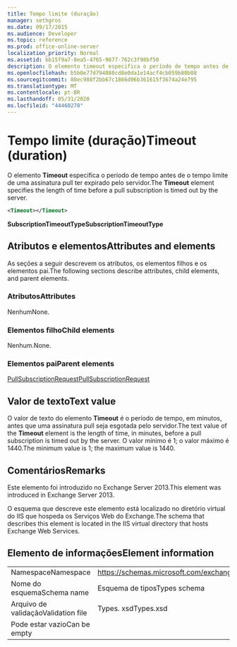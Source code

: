 ```yaml
---
title: Tempo limite (duração)
manager: sethgros
ms.date: 09/17/2015
ms.audience: Developer
ms.topic: reference
ms.prod: office-online-server
localization_priority: Normal
ms.assetid: bb15f9a7-8ea5-4765-9877-762c3f98bf50
description: O elemento timeout especifica o período de tempo antes de o tempo limite de uma assinatura pull ter expirado pelo servidor.
ms.openlocfilehash: b5b0e77d794080cd8e0da1e14acf4cb059b80b08
ms.sourcegitcommit: 88ec988f2bb67c1866d06b361615f3674a24e795
ms.translationtype: MT
ms.contentlocale: pt-BR
ms.lasthandoff: 05/31/2020
ms.locfileid: "44460278"
---
```

# <a name="timeout-duration"></a><span data-ttu-id="8f98e-103">Tempo limite (duração)</span><span class="sxs-lookup"><span data-stu-id="8f98e-103">Timeout (duration)</span></span>

<span data-ttu-id="8f98e-104">O elemento **Timeout** especifica o período de tempo antes de o tempo limite de uma assinatura pull ter expirado pelo servidor.</span><span class="sxs-lookup"><span data-stu-id="8f98e-104">The **Timeout** element specifies the length of time before a pull subscription is timed out by the server.</span></span> 
  
```XML
<Timeout></Timeout>
```

 <span data-ttu-id="8f98e-105">**SubscriptionTimeoutType**</span><span class="sxs-lookup"><span data-stu-id="8f98e-105">**SubscriptionTimeoutType**</span></span>
## <a name="attributes-and-elements"></a><span data-ttu-id="8f98e-106">Atributos e elementos</span><span class="sxs-lookup"><span data-stu-id="8f98e-106">Attributes and elements</span></span>

<span data-ttu-id="8f98e-107">As seções a seguir descrevem os atributos, os elementos filhos e os elementos pai.</span><span class="sxs-lookup"><span data-stu-id="8f98e-107">The following sections describe attributes, child elements, and parent elements.</span></span>
  
### <a name="attributes"></a><span data-ttu-id="8f98e-108">Atributos</span><span class="sxs-lookup"><span data-stu-id="8f98e-108">Attributes</span></span>

<span data-ttu-id="8f98e-109">Nenhum</span><span class="sxs-lookup"><span data-stu-id="8f98e-109">None.</span></span>
  
### <a name="child-elements"></a><span data-ttu-id="8f98e-110">Elementos filho</span><span class="sxs-lookup"><span data-stu-id="8f98e-110">Child elements</span></span>

<span data-ttu-id="8f98e-111">Nenhum.</span><span class="sxs-lookup"><span data-stu-id="8f98e-111">None.</span></span>
  
### <a name="parent-elements"></a><span data-ttu-id="8f98e-112">Elementos pai</span><span class="sxs-lookup"><span data-stu-id="8f98e-112">Parent elements</span></span>

[<span data-ttu-id="8f98e-113">PullSubscriptionRequest</span><span class="sxs-lookup"><span data-stu-id="8f98e-113">PullSubscriptionRequest</span></span>](pullsubscriptionrequest.md)
  
## <a name="text-value"></a><span data-ttu-id="8f98e-114">Valor de texto</span><span class="sxs-lookup"><span data-stu-id="8f98e-114">Text value</span></span>

<span data-ttu-id="8f98e-115">O valor de texto do elemento **Timeout** é o período de tempo, em minutos, antes que uma assinatura pull seja esgotada pelo servidor.</span><span class="sxs-lookup"><span data-stu-id="8f98e-115">The text value of the **Timeout** element is the length of time, in minutes, before a pull subscription is timed out by the server.</span></span> <span data-ttu-id="8f98e-116">O valor mínimo é 1; o valor máximo é 1440.</span><span class="sxs-lookup"><span data-stu-id="8f98e-116">The minimum value is 1; the maximum value is 1440.</span></span> 
  
## <a name="remarks"></a><span data-ttu-id="8f98e-117">Comentários</span><span class="sxs-lookup"><span data-stu-id="8f98e-117">Remarks</span></span>

<span data-ttu-id="8f98e-118">Este elemento foi introduzido no Exchange Server 2013.</span><span class="sxs-lookup"><span data-stu-id="8f98e-118">This element was introduced in Exchange Server 2013.</span></span>
  
<span data-ttu-id="8f98e-119">O esquema que descreve este elemento está localizado no diretório virtual do IIS que hospeda os Serviços Web do Exchange.</span><span class="sxs-lookup"><span data-stu-id="8f98e-119">The schema that describes this element is located in the IIS virtual directory that hosts Exchange Web Services.</span></span>
  
## <a name="element-information"></a><span data-ttu-id="8f98e-120">Elemento de informações</span><span class="sxs-lookup"><span data-stu-id="8f98e-120">Element information</span></span>

|||
|:-----|:-----|
|<span data-ttu-id="8f98e-121">Namespace</span><span class="sxs-lookup"><span data-stu-id="8f98e-121">Namespace</span></span>  <br/> |https://schemas.microsoft.com/exchange/services/2006/types  <br/> |
|<span data-ttu-id="8f98e-122">Nome do esquema</span><span class="sxs-lookup"><span data-stu-id="8f98e-122">Schema name</span></span>  <br/> |<span data-ttu-id="8f98e-123">Esquema de tipos</span><span class="sxs-lookup"><span data-stu-id="8f98e-123">Types schema</span></span>  <br/> |
|<span data-ttu-id="8f98e-124">Arquivo de validação</span><span class="sxs-lookup"><span data-stu-id="8f98e-124">Validation file</span></span>  <br/> |<span data-ttu-id="8f98e-125">Types. xsd</span><span class="sxs-lookup"><span data-stu-id="8f98e-125">Types.xsd</span></span>  <br/> |
|<span data-ttu-id="8f98e-126">Pode estar vazio</span><span class="sxs-lookup"><span data-stu-id="8f98e-126">Can be empty</span></span>  <br/> ||
   

